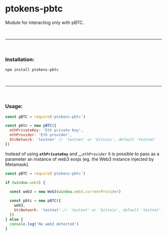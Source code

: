 # ptokens-pbtc

Module for interacting only with pBTC.

&nbsp;

***

&nbsp;

### Installation:

```
npm install ptokens-pbtc
```

&nbsp;

***

&nbsp;

### Usage:

```js
const pBTC = require('ptokens-pbtc')

const pbtc = new pBTC({
  ethPrivateKey: 'Eth private key',
  ethProvider: 'Eth provider',
  btcNetwork: 'testnet' // 'testnet' or 'bitcoin', default 'testnet'
})
```

Instead of using __`ethPrivateKey`__ and __`ethProvider` it is possible to pass as a parameter an instance of web3 eosjs (eg. the Web3 instance injected by Metamask).

```js
const pBTC = require('ptokens-pbtc')

if (window.web3) {
  
  const web3 = new Web3(window.web3.currentProvider)

  const pbtc = new pBTC({
    web3,
    btcNetwork: 'testnet' // 'testnet' or 'bitcoin', default 'testnet'
  })
} else {
  console.log('No web3 detected')
}
```